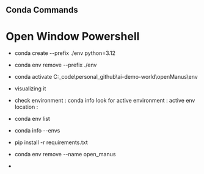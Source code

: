 ## Conda Commands

# Open Window Powershell
- conda create --prefix ./env python=3.12

- conda env remove --prefix ./env

- conda activate C:\_code\personal_github\ai-demo-world\openManus\env

- visualizing it

- check environment : conda info
    look for active environment :
             active env location :

- conda env list
- conda info --envs

- pip install -r requirements.txt


- conda env remove --name open_manus

-
